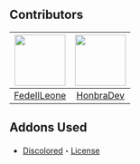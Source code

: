 ## Contributors
|<a href="https://github.com/FedeIlLeone"><img src="https://avatars.githubusercontent.com/u/38290480?v=4" width="90px" height="90px"></a>|<a href="https://github.com/HonbraDev"><img src="https://avatars.githubusercontent.com/u/54026315?v=4" width="90px" height="90px"></a>|
|:-:|:-:|
|[FedeIlLeone](https://github.com/FedeIlLeone)|[HonbraDev](https://github.com/HonbraDev)|

## Addons Used
- [Discolored](https://github.com/NYRI4/Discolored)・[License](https://github.com/NYRI4/Discolored/blob/master/LICENCE)